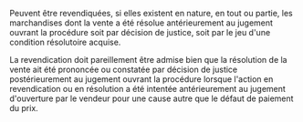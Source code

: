   
 Peuvent être revendiquées, si elles existent en nature, en tout ou partie, les marchandises dont la vente a été résolue antérieurement au jugement ouvrant la procédure soit par décision de justice, soit par le jeu d'une condition résolutoire acquise.  

  
 La revendication doit pareillement être admise bien que la résolution de la vente ait été prononcée ou constatée par décision de justice postérieurement au jugement ouvrant la procédure lorsque l'action en revendication ou en résolution a été intentée antérieurement au jugement d'ouverture par le vendeur pour une cause autre que le défaut de paiement du prix.  
